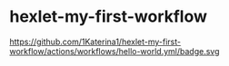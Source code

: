# hexlet-my-first-workflow

https://github.com/1Katerina1/hexlet-my-first-workflow/actions/workflows/hello-world.yml/badge.svg